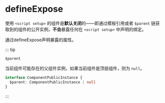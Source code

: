 # defineExpose

使用 `<script setup>` 的组件是**默认关闭**的——即通过模板引用或者 `$parent` 链获取到的组件的公开实例，**不会**暴露任何在 `<script setup>` 中声明的绑定。

通过defineExpose声明暴露的属性。

::: tip

`$parent`

当前组件可能存在的父组件实例，如果当前组件是顶层组件，则为 `null`。

```typescript
interface ComponentPublicInstance {
  $parent: ComponentPublicInstance | null
}
```



:::